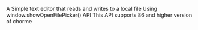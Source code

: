 A Simple text editor that reads and writes to a local file
Using window.showOpenFilePicker() API
This API supports 86 and higher version of chorme
